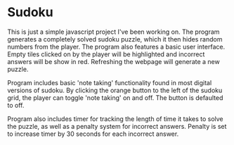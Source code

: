 # Sudoku
This is just a simple javascript project I've been working on.
The program generates a completely solved sudoku puzzle, which it then hides random numbers from the player.
The program also features a basic user interface. Empty tiles clicked on by the player will be highlighted and incorrect answers will be show in red.
Refreshing the webpage will generate a new puzzle.

Program includes basic 'note taking' functionality found in most digital versions of sudoku. By clicking the orange button to the left of the sudoku grid, the player can toggle 'note taking' on and off. The button is defaulted to off.

Program also includes timer for tracking the length of time it takes to solve the puzzle, as well as a penalty system for incorrect answers. Penalty is set to increase timer by 30 seconds for each incorrect answer.
